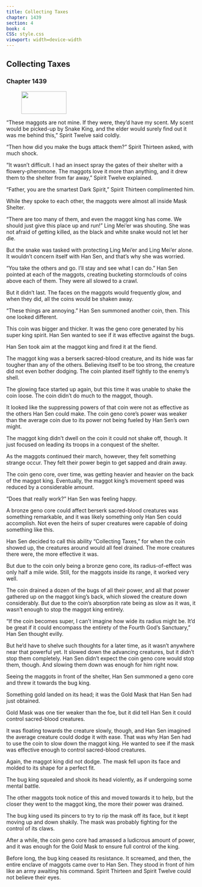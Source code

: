 ```yaml
---
title: Collecting Taxes
chapter: 1439
section: 4
book: 4
CSS: style.css
viewport: width=device-width
---
```


## Collecting Taxes

### Chapter 1439

<figure>
	<img src="../Images/gem.gif" alt="" id="gem" width="120" height="60" />
</figure>

“These maggots are not mine. If they were, they’d have my scent. My scent would be picked-up by Snake King, and the elder would surely find out it was me behind this,” Spirit Twelve said coldly.

“Then how did you make the bugs attack them?” Spirit Thirteen asked, with much shock.

“It wasn’t difficult. I had an insect spray the gates of their shelter with a flowery-pheromone. The maggots love it more than anything, and it drew them to the shelter from far away,” Spirit Twelve explained.

“Father, you are the smartest Dark Spirit,” Spirit Thirteen complimented him.

While they spoke to each other, the maggots were almost all inside Mask Shelter.

“There are too many of them, and even the maggot king has come. We should just give this place up and run!” Ling Mei’er was shouting. She was not afraid of getting killed, as the black and white snake would not let her die.

But the snake was tasked with protecting Ling Mei’er and Ling Mei’er alone. It wouldn’t concern itself with Han Sen, and that’s why she was worried.

“You take the others and go. I’ll stay and see what I can do.” Han Sen pointed at each of the maggots, creating bucketing stormclouds of coins above each of them. They were all slowed to a crawl.

But it didn’t last. The faces on the maggots would frequently glow, and when they did, all the coins would be shaken away.

“These things are annoying.” Han Sen summoned another coin, then. This one looked different.

This coin was bigger and thicker. It was the geno core generated by his super king spirit. Han Sen wanted to see if it was effective against the bugs.

Han Sen took aim at the maggot king and fired it at the fiend.

The maggot king was a berserk sacred-blood creature, and its hide was far tougher than any of the others. Believing itself to be too strong, the creature did not even bother dodging. The coin planted itself tightly to the enemy’s shell.

The glowing face started up again, but this time it was unable to shake the coin loose. The coin didn’t do much to the maggot, though.

It looked like the suppressing powers of that coin were not as effective as the others Han Sen could make. The coin geno core’s power was weaker than the average coin due to its power not being fueled by Han Sen’s own might.

The maggot king didn’t dwell on the coin it could not shake off, though. It just focused on leading its troops in a conquest of the shelter.

As the maggots continued their march, however, they felt something strange occur. They felt their power begin to get sapped and drain away.

The coin geno core, over time, was getting heavier and heavier on the back of the maggot king. Eventually, the maggot king’s movement speed was reduced by a considerable amount.

“Does that really work?” Han Sen was feeling happy.

A bronze geno core could affect berserk sacred-blood creatures was something remarkable, and it was likely something only Han Sen could accomplish. Not even the heirs of super creatures were capable of doing something like this.

Han Sen decided to call this ability “Collecting Taxes,” for when the coin showed up, the creatures around would all feel drained. The more creatures there were, the more effective it was.

But due to the coin only being a bronze geno core, its radius-of-effect was only half a mile wide. Still, for the maggots inside its range, it worked very well.

The coin drained a dozen of the bugs of all their power, and all that power gathered up on the maggot king’s back, which slowed the creature down considerably. But due to the coin’s absorption rate being as slow as it was, it wasn’t enough to stop the maggot king entirely.

“If the coin becomes super, I can’t imagine how wide its radius might be. It’d be great if it could encompass the entirety of the Fourth God’s Sanctuary,” Han Sen thought evilly.

But he’d have to shelve such thoughts for a later time, as it wasn’t anywhere near that powerful yet. It slowed down the advancing creatures, but it didn’t stop them completely. Han Sen didn’t expect the coin geno core would stop them, though. And slowing them down was enough for him right now.

Seeing the maggots in front of the shelter, Han Sen summoned a geno core and threw it towards the bug king.

Something gold landed on its head; it was the Gold Mask that Han Sen had just obtained.

Gold Mask was one tier weaker than the foe, but it did tell Han Sen it could control sacred-blood creatures.

It was floating towards the creature slowly, though, and Han Sen imagined the average creature could dodge it with ease. That was why Han Sen had to use the coin to slow down the maggot king. He wanted to see if the mask was effective enough to control sacred-blood creatures.

Again, the maggot king did not dodge. The mask fell upon its face and molded to its shape for a perfect fit.

The bug king squealed and shook its head violently, as if undergoing some mental battle.

The other maggots took notice of this and moved towards it to help, but the closer they went to the maggot king, the more their power was drained.

The bug king used its pincers to try to rip the mask off its face, but it kept moving up and down shakily. The mask was probably fighting for the control of its claws.

After a while, the coin geno core had amassed a ludicrous amount of power, and it was enough for the Gold Mask to ensure full control of the king.

Before long, the bug king ceased its resistance. It screamed, and then, the entire enclave of maggots came over to Han Sen. They stood in front of him like an army awaiting his command. Spirit Thirteen and Spirit Twelve could not believe their eyes.
